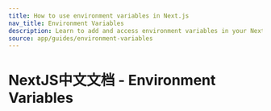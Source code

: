 ```yaml
---
title: How to use environment variables in Next.js
nav_title: Environment Variables
description: Learn to add and access environment variables in your Next.js application.
source: app/guides/environment-variables
---
```


# NextJS中文文档 - Environment Variables
